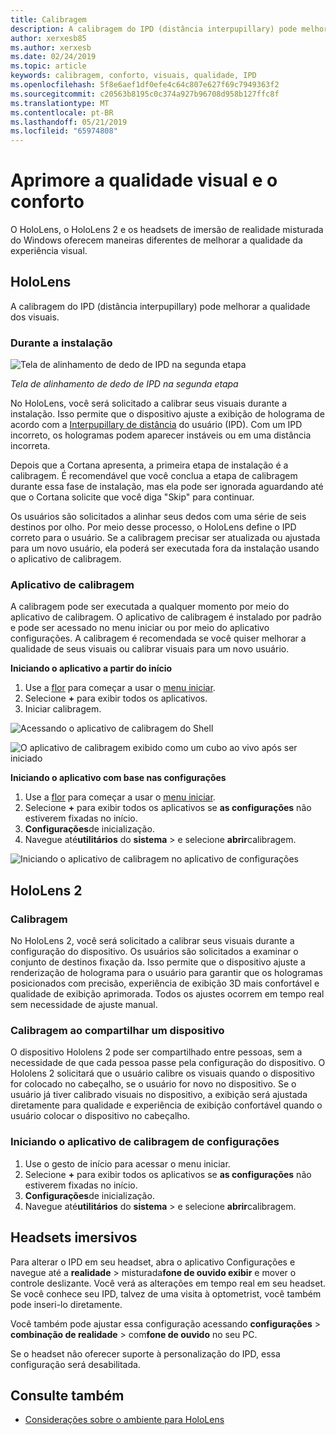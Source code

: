 ```yaml
---
title: Calibragem
description: A calibragem do IPD (distância interpupillary) pode melhorar a qualidade dos visuais. Os headsets do HoloLens e do Windows Mixed realm de imersão oferecem maneiras de personalizar o IPD.
author: xerxesb85
ms.author: xerxesb
ms.date: 02/24/2019
ms.topic: article
keywords: calibragem, conforto, visuais, qualidade, IPD
ms.openlocfilehash: 5f8e6aef1df0efe4c64c807e627f69c7949363f2
ms.sourcegitcommit: c20563b8195c0c374a927b96708d958b127ffc8f
ms.translationtype: MT
ms.contentlocale: pt-BR
ms.lasthandoff: 05/21/2019
ms.locfileid: "65974808"
---
```

# <a name="improve-visual-quality-and-comfort"></a>Aprimore a qualidade visual e o conforto
O HoloLens, o HoloLens 2 e os headsets de imersão de realidade misturada do Windows oferecem maneiras diferentes de melhorar a qualidade da experiência visual. 

## <a name="hololens"></a>HoloLens

A calibragem do IPD (distância interpupillary) pode melhorar a qualidade dos visuais.

### <a name="during-setup"></a>Durante a instalação

![Tela de alinhamento de dedo de IPD na segunda etapa](images/ipd-finger-alignment-300px.jpg)<br>

*Tela de alinhamento de dedo de IPD na segunda etapa*

No HoloLens, você será solicitado a calibrar seus visuais durante a instalação. Isso permite que o dispositivo ajuste a exibição de holograma de acordo com a [Interpupillary de distância](https://en.wikipedia.org/wiki/Interpupillary_distance) do usuário (IPD). Com um IPD incorreto, os hologramas podem aparecer instáveis ou em uma distância incorreta.

Depois que a Cortana apresenta, a primeira etapa de instalação é a calibragem. É recomendável que você conclua a etapa de calibragem durante essa fase de instalação, mas ela pode ser ignorada aguardando até que o Cortana solicite que você diga "Skip" para continuar.

Os usuários são solicitados a alinhar seus dedos com uma série de seis destinos por olho. Por meio desse processo, o HoloLens define o IPD correto para o usuário. Se a calibragem precisar ser atualizada ou ajustada para um novo usuário, ela poderá ser executada fora da instalação usando o aplicativo de calibragem.

### <a name="calibration-app"></a>Aplicativo de calibragem

A calibragem pode ser executada a qualquer momento por meio do aplicativo de calibragem. O aplicativo de calibragem é instalado por padrão e pode ser acessado no menu iniciar ou por meio do aplicativo configurações. A calibragem é recomendada se você quiser melhorar a qualidade de seus visuais ou calibrar visuais para um novo usuário.

**Iniciando o aplicativo a partir do início**
1. Use a [flor](gestures.md#bloom) para começar a usar o [menu iniciar](navigating-the-windows-mixed-reality-home.md#start-menu).
2. Selecione **+** para exibir todos os aplicativos.
3. Iniciar calibragem.

![Acessando o aplicativo de calibragem do Shell](images/calibration-shell.png)

![O aplicativo de calibragem exibido como um cubo ao vivo após ser iniciado](images/calibration-livecube-200px.png)

**Iniciando o aplicativo com base nas configurações**
1. Use a [flor](gestures.md#bloom) para começar a usar o [menu iniciar](navigating-the-windows-mixed-reality-home.md#start-menu).
2. Selecione **+** para exibir todos os aplicativos se **as configurações** não estiverem fixadas no início.
3. **Configurações**de inicialização.
4. Navegue até**utilitários** do **sistema** > e selecione **abrir**calibragem.

![Iniciando o aplicativo de calibragem no aplicativo de configurações](images/calibration-settings-500px.jpg)

## <a name="hololens-2"></a>HoloLens 2

### <a name="calibration"></a>Calibragem 

No HoloLens 2, você será solicitado a calibrar seus visuais durante a configuração do dispositivo. Os usuários são solicitados a examinar o conjunto de destinos fixação da. Isso permite que o dispositivo ajuste a renderização de holograma para o usuário para garantir que os hologramas posicionados com precisão, experiência de exibição 3D mais confortável e qualidade de exibição aprimorada. Todos os ajustes ocorrem em tempo real sem necessidade de ajuste manual. 

### <a name="calibration-when-sharing-a-device"></a>Calibragem ao compartilhar um dispositivo 

O dispositivo Hololens 2 pode ser compartilhado entre pessoas, sem a necessidade de que cada pessoa passe pela configuração do dispositivo. O Hololens 2 solicitará que o usuário calibre os visuais quando o dispositivo for colocado no cabeçalho, se o usuário for novo no dispositivo. Se o usuário já tiver calibrado visuais no dispositivo, a exibição será ajustada diretamente para qualidade e experiência de exibição confortável quando o usuário colocar o dispositivo no cabeçalho.  

### <a name="launching-the-calibration-app-from-settings"></a>Iniciando o aplicativo de calibragem de configurações
1. Use o gesto de início para acessar o menu iniciar.
2. Selecione **+** para exibir todos os aplicativos se **as configurações** não estiverem fixadas no início.
3. **Configurações**de inicialização.
4. Navegue até**utilitários** do **sistema** > e selecione **abrir**calibragem.

## <a name="immersive-headsets"></a>Headsets imersivos

Para alterar o IPD em seu headset, abra o aplicativo Configurações e navegue até a **realidade** > misturada**fone de ouvido exibir** e mover o controle deslizante. Você verá as alterações em tempo real em seu headset. Se você conhece seu IPD, talvez de uma visita à optometrist, você também pode inseri-lo diretamente.

Você também pode ajustar essa configuração acessando **configurações** > **combinação de realidade** > com**fone de ouvido** no seu PC.

Se o headset não oferecer suporte à personalização do IPD, essa configuração será desabilitada.

## <a name="see-also"></a>Consulte também
* [Considerações sobre o ambiente para HoloLens](environment-considerations-for-hololens.md)
